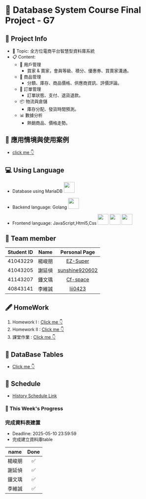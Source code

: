 # 👥 Database System Course Final Project - G7

## 📒 Project Info
* 📌 Topic: 全方位電商平台智慧型資料庫系統
* 📋 Content:
  * 👤 用戶管理
    * 買家 & 賣家，會員等級、積分、優惠券、買賣家溝通。 
  * 📜 商品管理
    * 分類、庫存、商品價格、供應商資訊、評價評論。
  * 🧾 訂單管理
    * 訂單狀態、支付、退貨退款。
  * 📦 物流與倉儲
    * 庫存分配、發貨時間預測。
  * 📊 數據分析
    * 熱銷商品、價格走勢。

## 📝 應用情境與使用案例
* [click me 👇](https://github.com/EZ-Super/Database-System-Course-Final-Project/blob/main/%E4%BD%9C%E6%A5%AD%E4%B8%80.md)

## 💻 Using Language
* Database using MariaDB  <img src="https://cdn.jsdelivr.net/gh/devicons/devicon@latest/icons/mariadb/mariadb-original-wordmark.svg" width="35" height="35"/>
* Backend language: Golang   <img src="https://cdn.jsdelivr.net/gh/devicons/devicon@latest/icons/go/go-original.svg" width="35" height="35" />
          
* Frontend language: JavaScript,Html5,Css
  <img src="https://cdn.jsdelivr.net/gh/devicons/devicon@latest/icons/html5/html5-original-wordmark.svg" width="35" height="35"/>
  <img src="https://cdn.jsdelivr.net/gh/devicons/devicon@latest/icons/javascript/javascript-original.svg" width="35" height="35"/>
  <img src="https://cdn.jsdelivr.net/gh/devicons/devicon@latest/icons/css3/css3-original.svg"  width="35" height="35"/>
  
                 
          


## 👾 Team member
|Student ID|Name|Personal Page|
|:---:|:---:|:----:|
|41043229|楊峻朋|[EZ-Super](https://github.com/EZ-Super)|
|41043205|謝延偵|[sunshine920602](https://github.com/EZ-Super/Database-System-Course-Final-Project/blob/main/Team%20Member/%E8%AC%9D%E5%BB%B6%E5%81%B5.md)|
|41143207|鍾文瑀|[Cf-space](https://github.com/EZ-Super/Database-System-Course-Final-Project/blob/main/Team%20Member/%E9%8D%BE%E6%96%87%E7%91%80.md)
|40843141|李維誠|[lii0423](https://github.com/EZ-Super/Database-System-Course-Final-Project/blob/main/Team%20Member/%E6%9D%8E%E7%B6%AD%E8%AA%A0.md)|


## 🖋️ HomeWork
 1. Homework I : [Click me 👇](https://github.com/EZ-Super/Database-System-Course-Final-Project/blob/main/HomeWork/%E4%BD%9C%E6%A5%AD%E4%B8%80.md)
 2. Homework II : [Click me 👇](https://github.com/EZ-Super/Database-System-Course-Final-Project/blob/main/HomeWork/%E4%BD%9C%E6%A5%AD%E4%BA%8C.md)
 3. 課堂作業 : [Click me 👇 ](https://github.com/EZ-Super/Database-System-Course-Final-Project/blob/main/HomeWork/%E8%AA%B2%E5%A0%82%E4%BD%9C%E6%A5%AD%20I.md)

## 📝 DataBase Tables 
* [Click me 👇](https://github.com/EZ-Super/Database-System-Course-Final-Project/blob/main/code/DB%20API%20Server/README.md)

## 📆 Schedule
* [History Schedule Link](https://github.com/EZ-Super/Database-System-Course-Final-Project/blob/main/schedule.md)
### 📝 This Week's Progress
### 完成資料表建置
* Deadline: 2025-05-10 23:59:59
 * 完成建立資料庫table

|name|Done|
|:--:|:--:|
|楊峻朋|✅|
|謝延偵|✅|
|鐘文瑀|✅|
|李維誠|✅|
